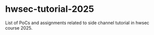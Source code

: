 # hwsec-tutorial-2025
List of PoCs and assignments related to side channel tutorial in hwsec course 2025.
